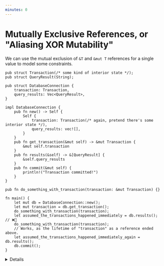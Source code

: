```yaml
---
minutes: 0
---
```


# Mutually Exclusive References, or "Aliasing XOR Mutability"

We can use the mutual exclusion of `&T` and `&mut T` references for a single
value to model some constraints.

```rust,editable
pub struct Transaction(/* some kind of interior state */);
pub struct QueryResult(String);

pub struct DatabaseConnection {
    transaction: Transaction,
    query_results: Vec<QueryResult>,
}

impl DatabaseConnection {
    pub fn new() -> Self {
        Self {
            transaction: Transaction(/* again, pretend there's some interior state */),
            query_results: vec![],
        }
    }
    pub fn get_transaction(&mut self) -> &mut Transaction {
        &mut self.transaction
    }
    pub fn results(&self) -> &[QueryResult] {
        &self.query_results
    }
    pub fn commit(&mut self) {
        println!("Transaction committed!")
    }
}

pub fn do_something_with_transaction(transaction: &mut Transaction) {}

fn main() {
    let mut db = DatabaseConnection::new();
    let mut transaction = db.get_transaction();
    do_something_with_transaction(transaction);
    let assumed_the_transactions_happened_immediately = db.results(); // ❌🔨
    do_something_with_transaction(transaction);
    // Works, as the lifetime of "transaction" as a reference ended above.
    let assumed_the_transactions_happened_immediately_again = db.results();
    db.commit();
}
```

<details>

- Aliasing XOR Mutability means "we can have multiple immutable references, a
  single mutable reference, but not both."

- This example shows how we can use the mutual exclusion of these kinds of
  references to dissuade a user from reading query results while using a
  transaction API, something that might happen if the user is working under the
  false assumption that the queries being written to the transaction happen
  "immediately" rather than being queued up and performed together.

- By borrowing one field of a struct under a mutable / exclusive reference we
  prevent access to the other fields of that struct under a shared /
  non-exclusive reference until the lifetime of that borrow ends.

- As laid out in [generalizing ownership](generalizing-ownership.md) we can look
  at the ways Mutable References and Shareable References interact to see if
  they fit with the invariants we want to uphold for an API.

- In this case, having the query results not public and placed behind a getter
  function, we can enforce the invariant "users of this API are not looking at
  the query results at the same time as they are writing to a transaction."

<!-- Setup for Exercises -->
<details>
<summary>
The "don't look at query results while building a transaction" invariant can still be circumvented, how so?
</summary>
    <ul>
    <li>
    The user could access the transaction solely through `db.get_transaction()`, leaving the lifetime too temporary to prevent access to `db.results()`.
    </li>
    <li>
    How could we avoid this by working in other concepts from "Leveraging the Type System"?
    </li>
    </ul>
</details>

</details>
